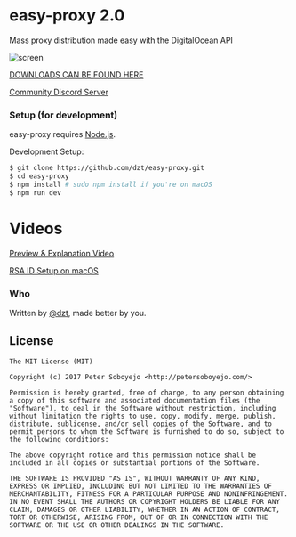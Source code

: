 # easy-proxy 2.0
Mass proxy distribution made easy with the DigitalOcean API

![screen](https://i.imgur.com/ZIabShH.png)

[DOWNLOADS CAN BE FOUND HERE](https://github.com/dzt/easy-proxy/releases)

[Community Discord Server](https://discord.gg/BkDxcjT)

### Setup (for development)

easy-proxy requires [Node.js](http://nodejs.org/).

Development Setup:

```sh
$ git clone https://github.com/dzt/easy-proxy.git
$ cd easy-proxy
$ npm install # sudo npm install if you're on macOS
$ npm run dev
```

# Videos
[Preview & Explanation Video](https://youtu.be/Uy0EpcAgaAs)

[RSA ID Setup on macOS](https://streamable.com/6gnpe)

### Who

Written by <a href="http://petersoboyejo.com/">@dzt</a>, made better by you.


## License

```
The MIT License (MIT)

Copyright (c) 2017 Peter Soboyejo <http://petersoboyejo.com/>

Permission is hereby granted, free of charge, to any person obtaining a copy of this software and associated documentation files (the "Software"), to deal in the Software without restriction, including without limitation the rights to use, copy, modify, merge, publish, distribute, sublicense, and/or sell copies of the Software, and to permit persons to whom the Software is furnished to do so, subject to the following conditions:

The above copyright notice and this permission notice shall be included in all copies or substantial portions of the Software.

THE SOFTWARE IS PROVIDED "AS IS", WITHOUT WARRANTY OF ANY KIND, EXPRESS OR IMPLIED, INCLUDING BUT NOT LIMITED TO THE WARRANTIES OF MERCHANTABILITY, FITNESS FOR A PARTICULAR PURPOSE AND NONINFRINGEMENT. IN NO EVENT SHALL THE AUTHORS OR COPYRIGHT HOLDERS BE LIABLE FOR ANY CLAIM, DAMAGES OR OTHER LIABILITY, WHETHER IN AN ACTION OF CONTRACT, TORT OR OTHERWISE, ARISING FROM, OUT OF OR IN CONNECTION WITH THE SOFTWARE OR THE USE OR OTHER DEALINGS IN THE SOFTWARE.
```
